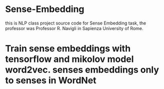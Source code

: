 # Sense-Embedding
this is NLP class project source code for Sense Embedding task, the professor was Professor R. Navigli in Sapienza University of Rome.
# Train sense embeddings with tensorflow and mikolov model word2vec. senses embeddings only to senses in WordNet
